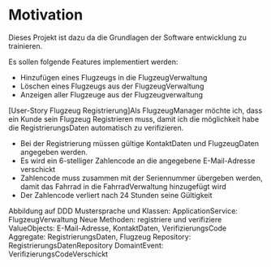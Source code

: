 # Motivation
Dieses Projekt ist dazu da die Grundlagen der Software entwicklung zu trainieren.

Es sollen folgende Features implementiert werden:
- Hinzufügen eines Flugzeugs in die FlugzeugVerwaltung
- Löschen eines Flugzeugs aus der FlugzeugVerwaltung
- Anzeigen aller Flugzeuge aus der Flugzeugverwaltung

[User-Story Flugzeug Registrierung]Als FlugzeugManager möchte ich, dass ein Kunde sein Flugzeug Registrieren muss, damit ich die möglichkeit habe die RegistrierungsDaten automatisch zu verifizieren.
- Bei der Registrierung müssen gültige KontaktDaten und FlugzeugDaten angegeben werden.
- Es wird ein 6-stelliger Zahlencode an die angegebene E-Mail-Adresse verschickt
- Zahlencode muss zusammen mit der Seriennummer übergeben werden, damit das Fahrrad in die FahrradVerwaltung hinzugefügt wird
- Der Zahlencode verliert nach 24 Stunden seine Gültigkeit

Abbildung auf DDD Mustersprache und Klassen:
ApplicationService: FlugzeugVerwaltung
Neue Methoden: registriere und verifiziere
ValueObjects: E-Mail-Adresse, KontaktDaten, VerifizierungsCode
Aggregate: RegistrierungsDaten, Flugzeug
Repository: RegistrierungsDatenRepository
DomaintEvent: VerifizierungsCodeVerschickt
